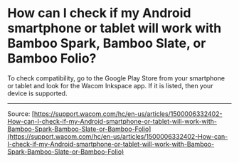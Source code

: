 # How can I check if my Android smartphone or tablet will work with Bamboo Spark, Bamboo Slate, or Bamboo Folio?

To check compatibility, go to the Google Play Store from your smartphone or tablet and look for the Wacom Inkspace app. If it is listed, then your device is supported.

---
Source: [https://support.wacom.com/hc/en-us/articles/1500006332402-How-can-I-check-if-my-Android-smartphone-or-tablet-will-work-with-Bamboo-Spark-Bamboo-Slate-or-Bamboo-Folio](https://support.wacom.com/hc/en-us/articles/1500006332402-How-can-I-check-if-my-Android-smartphone-or-tablet-will-work-with-Bamboo-Spark-Bamboo-Slate-or-Bamboo-Folio)
